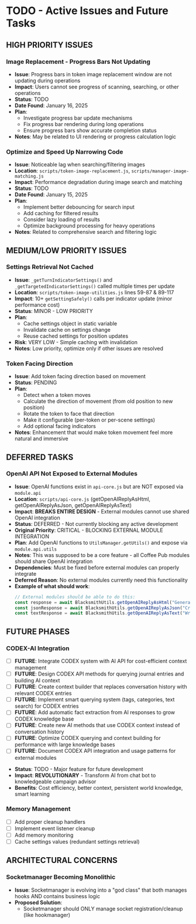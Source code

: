 # TODO - Active Issues and Future Tasks

## HIGH PRIORITY ISSUES

### Image Replacement - Progress Bars Not Updating
- **Issue**: Progress bars in token image replacement window are not updating during operations
- **Impact**: Users cannot see progress of scanning, searching, or other operations
- **Status**: TODO
- **Date Found**: January 16, 2025
- **Plan**: 
  - Investigate progress bar update mechanisms
  - Fix progress bar rendering during long operations
  - Ensure progress bars show accurate completion status
- **Notes**: May be related to UI rendering or progress calculation logic

### Optimize and Speed Up Narrowing Code
- **Issue**: Noticeable lag when searching/filtering images
- **Location**: `scripts/token-image-replacement.js`, `scripts/manager-image-matching.js`
- **Impact**: Performance degradation during image search and matching
- **Status**: TODO
- **Date Found**: January 15, 2025
- **Plan**:
  - Implement better debouncing for search input
  - Add caching for filtered results
  - Consider lazy loading of results
  - Optimize background processing for heavy operations
- **Notes**: Related to comprehensive search and filtering logic

## MEDIUM/LOW PRIORITY ISSUES

### Settings Retrieval Not Cached
- **Issue**: `_getTurnIndicatorSettings()` and `_getTargetedIndicatorSettings()` called multiple times per update
- **Location**: `scripts/token-image-utilities.js` lines 59-87 & 89-117
- **Impact**: 10+ `getSettingSafely()` calls per indicator update (minor performance cost)
- **Status**: MINOR - LOW PRIORITY
- **Plan**: 
  - Cache settings object in static variable
  - Invalidate cache on settings change
  - Reuse cached settings for position updates
- **Risk**: VERY LOW - Simple caching with invalidation
- **Notes**: Low priority, optimize only if other issues are resolved


### Token Facing Direction
- **Issue**: Add token facing direction based on movement
- **Status**: PENDING
- **Plan**: 
  - Detect when a token moves
  - Calculate the direction of movement (from old position to new position)
  - Rotate the token to face that direction
  - Make it configurable (per-token or per-scene settings)
  - Add optional facing indicators
- **Notes**: Enhancement that would make token movement feel more natural and immersive

## DEFERRED TASKS

### OpenAI API Not Exposed to External Modules
- **Issue**: OpenAI functions exist in `api-core.js` but are NOT exposed via `module.api`
- **Location**: `scripts/api-core.js` (getOpenAIReplyAsHtml, getOpenAIReplyAsJson, getOpenAIReplyAsText)
- **Impact**: **BREAKS ENTIRE DESIGN** - External modules cannot use shared OpenAI integration
- **Status**: DEFERRED - Not currently blocking any active development
- **Original Priority**: CRITICAL - BLOCKING EXTERNAL MODULE INTEGRATION
- **Plan**: Add OpenAI functions to `UtilsManager.getUtils()` and expose via `module.api.utils`
- **Notes**: This was supposed to be a core feature - all Coffee Pub modules should share OpenAI integration
- **Dependencies**: Must be fixed before external modules can properly integrate
- **Deferred Reason**: No external modules currently need this functionality
- **Example of what should work**:
  ```javascript
  // External modules should be able to do this:
  const response = await BlacksmithUtils.getOpenAIReplyAsHtml("Generate a monster description");
  const jsonResponse = await BlacksmithUtils.getOpenAIReplyAsJson("Create a loot table");
  const textResponse = await BlacksmithUtils.getOpenAIReplyAsText("Write a quest hook");
  ```

## FUTURE PHASES

### CODEX-AI Integration
- [ ] **FUTURE**: Integrate CODEX system with AI API for cost-efficient context management
- [ ] **FUTURE**: Design CODEX API methods for querying journal entries and building AI context
- [ ] **FUTURE**: Create context builder that replaces conversation history with relevant CODEX entries
- [ ] **FUTURE**: Implement smart querying system (tags, categories, text search) for CODEX entries
- [ ] **FUTURE**: Add automatic fact extraction from AI responses to grow CODEX knowledge base
- [ ] **FUTURE**: Create new AI methods that use CODEX context instead of conversation history
- [ ] **FUTURE**: Optimize CODEX querying and context building for performance with large knowledge bases
- [ ] **FUTURE**: Document CODEX API integration and usage patterns for external modules
- **Status**: TODO - Major feature for future development
- **Impact**: **REVOLUTIONARY** - Transform AI from chat bot to knowledgeable campaign advisor
- **Benefits**: Cost efficiency, better context, persistent world knowledge, smart learning

### Memory Management
- [ ] Add proper cleanup handlers
- [ ] Implement event listener cleanup
- [ ] Add memory monitoring
- [ ] Cache settings values (redundant settings retrieval)

## ARCHITECTURAL CONCERNS

### Socketmanager Becoming Monolithic
- **Issue**: Socketmanager is evolving into a "god class" that both manages hooks AND contains business logic
- **Proposed Solution**:
  - Socketmanager should ONLY manage socket registration/cleanup (like hookmanager)
